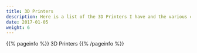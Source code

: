 ```yaml
---
title: 3D Printers
description: Here is a list of the 3D Printers I have and the various changes, upgrades, and Configs I have done. 
date: 2017-01-05
weight: 6
---
```


{{% pageinfo %}}
3D Printers
{{% /pageinfo %}}

